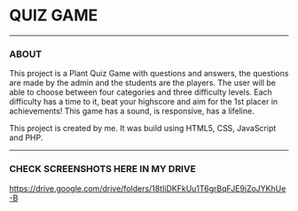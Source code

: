 
# QUIZ GAME
---
### ABOUT 
This project is a Plant Quiz Game with questions and answers, the questions are made by the admin and the students are the players.
The user will be able to choose between four categories and three difficulty levels.
Each difficulty has a time to it, beat your highscore and aim for the 1st placer in achievements!
This game has a sound, is responsive, has a lifeline.
 
This project is created by me. It was build using HTML5, CSS, JavaScript and PHP.

---
 
### CHECK SCREENSHOTS HERE IN MY DRIVE
https://drive.google.com/drive/folders/18tIiDKFkUu1T6grBqFJE9jZoJYKhUe-B

